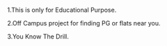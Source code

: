 1.This is only for Educational Purpose.

2.Off Campus project for finding PG or flats near you.

3.You Know The Drill.


